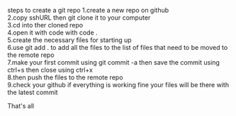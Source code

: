 steps to create a git repo
1.create a new repo on github <br>
2.copy sshURL then git clone it to your computer<br>
3.cd into ther cloned repo<br>
4.open it with code with code .<br>
5.create the necessary files for starting up<br>
6.use git add . to add all the files to the list of files that need to be moved to the remote repo<br>
7.make your first commit using git commit -a then save the commit using ctrl+s then close using ctrl+x<br>
8.then push the files to the remote repo<br>
9.check your github if everything is working fine your files will be there with the latest commit<br>

That's all